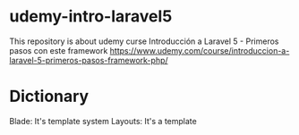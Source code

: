 # udemy-intro-laravel5
This repository is about udemy curse Introducción a Laravel 5 - Primeros pasos con este framework https://www.udemy.com/course/introduccion-a-laravel-5-primeros-pasos-framework-php/

# Dictionary
Blade: It's template system
Layouts: It's a template
